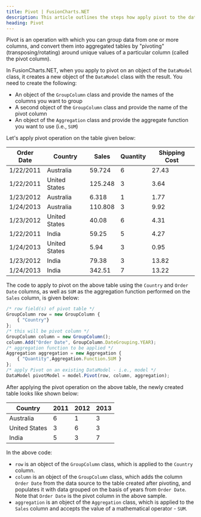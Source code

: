 ```yaml
---
title: Pivot | FusionCharts.NET
description: This article outlines the steps how apply pivot to the data.
heading: Pivot
---
```


Pivot is an operation with which you can group data from one or more columns, and convert them into aggregated tables by "pivoting" (transposing/rotating) around unique values of a particular column (called the pivot column).

In FusionCharts.NET, when you apply to pivot on an object of the `DataModel` class, it creates a new object of the `DataModel` class with the result. You need to create the following:

* An object of the `GroupColumn` class and provide the names of the columns you want to group
* A second object of the `GroupColumn` class and provide the name of the pivot column
* An object of the `Aggregation` class and provide the aggregate function you want to use (i.e., `SUM`)

Let's apply pivot operation on the table given below:

| Order Date | Country       | Sales   | Quantity | Shipping Cost |
| ---------- | ------------- | ------- | -------- | ------------- |
| 1/22/2011  | Australia     | 59.724  | 6        | 27.43         |
| 1/22/2011  | United States | 125.248 | 3        | 3.64          |
| 1/23/2012  | Australia     | 6.318   | 1        | 1.77          |
| 1/24/2013  | Australia     | 110.808 | 3        | 9.92          |
| 1/23/2012  | United States | 40.08   | 6        | 4.31          |
| 1/22/2011  | India         | 59.25   | 5        | 4.27          |
| 1/24/2013  | United States | 5.94    | 3        | 0.95          |
| 1/23/2012  | India         | 79.38   | 3        | 13.82         |
| 1/24/2013  | India         | 342.51  | 7        | 13.22         |

The code to apply to pivot on the above table using the `Country` and `Order Date` columns, as well as `SUM` as the aggregation function performed on the `Sales` column, is given below:

```javascript
/* row field(s) of pivot table */ 
GroupColumn row = new GroupColumn {
    { "Country"}
};
/* this will be pivot column */
GroupColumn column = new GroupColumn();
column.Add("Order Date", GroupColumn.DateGrouping.YEAR);
/* aggregation function to be applied */
Aggregation aggregation = new Aggregation {
    { "Quantity",Aggregation.Function.SUM }
};
/* apply Pivot on an existing DataModel - i.e., model */
DataModel pivotModel = model.Pivot(row, column, aggregation);
```

After applying the pivot operation on the above table, the newly created table looks like shown below:

| Country       | 2011 | 2012 | 2013 |
| ------------- | ---- | ---- | ---- |
| Australia     | 6    | 1    | 3    |
| United States | 3    | 6    | 3    |
| India         | 5    | 3    | 7    |

In the above code:

* `row` is an object of the `GroupColumn` class, which is applied to the `Country` column.
* `column` is an object of the `GroupColumn` class, which adds the column `Order Date` from the data source to the table created after pivoting, and populates it with data grouped on the basis of years from `Order Date`. Note that `Order Date` is the pivot column in the above sample.
* `aggregation` is an object of the `Aggregation` class, which is applied to the `Sales` column and accepts the value of a mathematical operator - `SUM`.